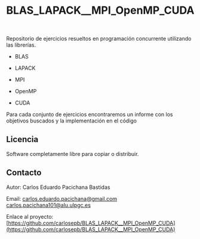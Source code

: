 # BLAS_LAPACK__MPI_OpenMP_CUDA
<!-- PROJECT LOGO -->
<br />
<p>
    Repositorio de ejercicios resueltos en programación concurrente utilizando las librerías.

* BLAS

* LAPACK

* MPI

* OpenMP

* CUDA

Para cada conjunto de ejercicios encontraremos un informe con los objetivos buscados y la implementación en el código
  </p>

<!-- LICENSE -->
## Licencia

Software completamente libre para copiar o distribuir.

<!-- CONTACT -->
## Contacto

Autor: Carlos Eduardo Pacichana Bastidas

Email: carlos.eduardo.pacichana@gmail.com  carlos.pacichana101@alu.ulpgc.es

Enlace al proyecto: [https://github.com/carlosepb/BLAS_LAPACK__MPI_OpenMP_CUDA](https://github.com/carlosepb/BLAS_LAPACK__MPI_OpenMP_CUDA)

